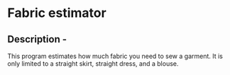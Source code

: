 # Fabric estimator

## Description - 

This program estimates how much fabric you need to sew a garment. It is only limited to a straight skirt, straight dress, and a blouse. 
